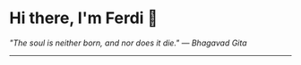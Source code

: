 <h1>Hi there, I'm Ferdi 👋</h1>

<p><em>
  "The soul is neither born, and nor does it die." — Bhagavad Gita
</em></p>

---
